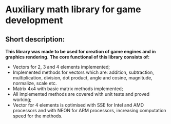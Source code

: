 # Auxiliary math library for game development
## Short description:
**This library was made to be used for creation of game engines and in graphics rendering.**
**The core functional of this library consists of:**
- Vectors for 2, 3 and 4 elements implemented;
- Implemented methods for vectors which are: addition, subtraction, multiplication, division, dot product, angle and cosine, magnitude, normalize, scale etc.
- Matrix 4x4 with basic matrix methods implemented;
- All implemented methods are covered with unit tests and proved working;
- Vector for 4 elements is optimised with SSE for Intel and AMD processors and with NEON for ARM processors, increasing computation speed for the methods.
